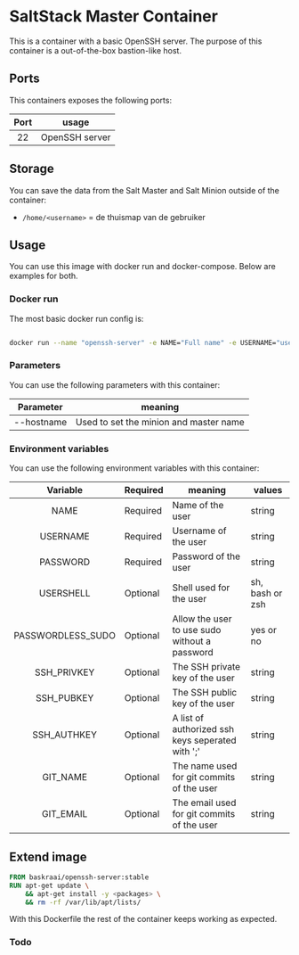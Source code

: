 # SaltStack Master Container

This is a container with a basic OpenSSH server.
The purpose of this container is a out-of-the-box bastion-like host.

## Ports

This containers exposes the following ports:

| Port | usage |
| :---: | --- |
| 22 | OpenSSH server |

## Storage

You can save the data from the Salt Master and Salt Minion outside of the container:

- `/home/<username>` = de thuismap van de gebruiker

## Usage

You can use this image with docker run and docker-compose.
Below are examples for both.

### Docker run

The most basic docker run config is:

```bash

docker run --name "openssh-server" -e NAME="Full name" -e USERNAME="username" -e PASSWORD="password" baskraai/openssh-server

```

### Parameters

You can use the following parameters with this container:

| Parameter | meaning |
| :---: | --- |
| --hostname | Used to set the minion and master name |

### Environment variables

You can use the following environment variables with this container:

| Variable | Required | meaning | values |
| :---: | --- | --- | --- |
| NAME | Required | Name of the user | string
| USERNAME | Required | Username of the user | string
| PASSWORD | Required | Password of the user | string
| USERSHELL | Optional | Shell used for the user | sh, bash or zsh
| PASSWORDLESS_SUDO | Optional | Allow the user to use sudo without a password | yes or no
| SSH_PRIVKEY | Optional | The SSH private key of the user | string
| SSH_PUBKEY | Optional | The SSH public key of the user | string
| SSH_AUTHKEY | Optional | A list of authorized ssh keys seperated with ';' | string
| GIT_NAME | Optional | The name used for git commits of the user | string
| GIT_EMAIL | Optional | The email used for git commits of the user | string

## Extend image

```Dockerfile
FROM baskraai/openssh-server:stable
RUN apt-get update \
    && apt-get install -y <packages> \
    && rm -rf /var/lib/apt/lists/
```

With this Dockerfile the rest of the container keeps working as expected.

### Todo
